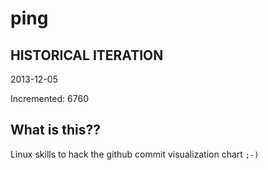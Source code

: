 # ping

## HISTORICAL ITERATION
2013-12-05

Incremented: 6760

## What is this?? 
Linux skills to hack the github commit visualization chart `;-)`

